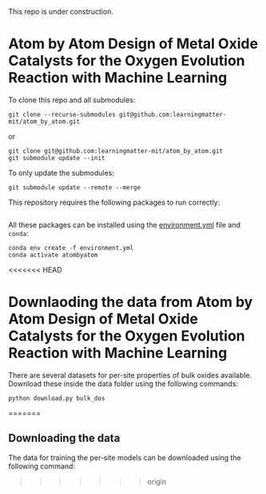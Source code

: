 This repo is under construction.

# Atom by Atom Design of Metal Oxide Catalysts for the Oxygen Evolution Reaction with Machine Learning

To clone this repo and all submodules:
```
git clone --recurse-submodules git@github.com:learningmatter-mit/atom_by_atom.git
```
or
```
git clone git@github.com:learningmatter-mit/atom_by_atom.git
git submodule update --init
```

To only update the submodules:
```
git submodule update --remote --merge
```
This repository requires the following packages to run correctly:
```
```

All these packages can be installed using the [environment.yml](environment.yml) file and `conda`:
```
conda env create -f environment.yml
conda activate atombyatom
```

<<<<<<< HEAD
# Downlaoding the data from Atom by Atom Design of Metal Oxide Catalysts for the Oxygen Evolution Reaction with Machine Learning

There are several datasets for per-site properties of bulk oxides available. Download these inside the data folder using the following commands:
```
python download.py bulk_dos
```
=======
## Downloading the data

The data for training the per-site models can be downloaded using the following command:

 
>>>>>>> origin
